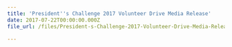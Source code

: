 ```yaml
---
title: 'President''s Challenge 2017 Volunteer Drive Media Release'
date: 2017-07-22T00:00:00.000Z
file_url: /files/President-s-Challenge-2017-Volunteer-Drive-Media-Release-2017-07-22.pdf

---
```


